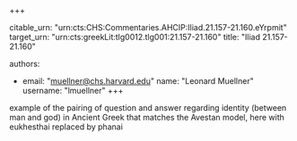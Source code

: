 +++


citable_urn: "urn:cts:CHS:Commentaries.AHCIP:Iliad.21.157-21.160.eYrpmit"
target_urn: "urn:cts:greekLit:tlg0012.tlg001:21.157-21.160"
title: "Iliad 21.157-21.160"

authors:
- email: "muellner@chs.harvard.edu"
  name: "Leonard Muellner"
  username: "lmuellner"
+++

<p>example of the pairing of question and answer regarding identity (between man and god) in Ancient Greek that matches the Avestan model, here with eukhesthai replaced by phanai</p>